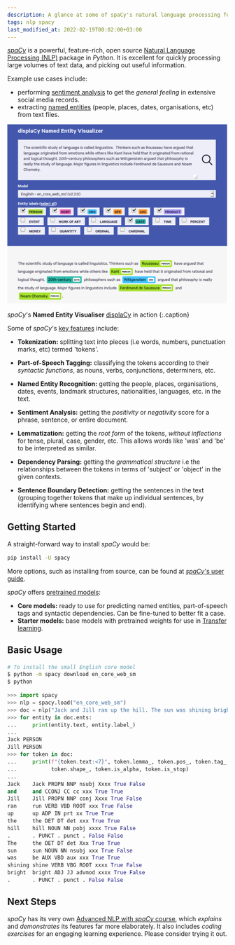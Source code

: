 ```yaml
---
description: A glance at some of spaCy's natural language processing features.
tags: nlp spacy
last_modified_at: 2022-02-19T00:02:00+03:00
---
```

[*spaCy*][spacy] is a powerful, feature-rich, open source [Natural Language Processing (NLP)][nlp-wiki] package in *Python*. It is excellent for quickly processing large volumes of text data, and picking out useful information.

Example use cases include:

- performing [sentiment analysis][sentm] to get the *general feeling* in extensive social media records.
- extracting [named entities][ner] (people, places, dates, organisations, etc) from text files.

![displacy demo](/assets/images/articles/displacy.png)

*spaCy*'s **Named Entity Visualiser** [displaCy][displacy] in action
{:.caption}

Some of *spaCy*'s [key features][features] include:

- **Tokenization:** splitting text into pieces (i.e words, numbers, punctuation marks, etc) termed 'tokens'.

- **Part-of-Speech Tagging:** classifying the tokens according to their *syntactic functions*, as nouns, verbs, conjunctions, determiners, etc.

- **Named Entity Recognition:** getting the people, places, organisations, dates, events, landmark structures, nationalities, languages, etc. in the text.

- **Sentiment Analysis:** getting the *positivity* or *negativity* score for a phrase, sentence, or entire document.

- **Lemmatization:** getting the *root form* of the tokens, *without inflections* for tense, plural, case, gender,  etc. This allows words like 'was' and 'be' to be interpreted as similar.

- **Dependency Parsing:** getting the *grammatical structure* i.e the relationships between the tokens in terms of 'subject' or 'object' in the given contexts.

- **Sentence Boundary Detection:** getting the sentences in the text (grouping together tokens that make up individual sentences, by identifying where sentences begin and end).

## Getting Started

A straight-forward way to install *spaCy* would be:

```bash
pip install -U spacy
```

More options, such as installing from source, can be found at [*spaCy*'s user guide][guide].

*spaCy* offers [pretrained models][models]:

- **Core models:** ready to use for predicting named entities, part-of-speech tags and syntactic dependencies. Can be fine-tuned to better fit a case.
- **Starter models:** base models with pretrained weights for use in [Transfer learning][trans-learn].

## Basic Usage

```bash
# To install the small English core model
$ python -m spacy download en_core_web_sm
$ python
```

```python
>>> import spacy
>>> nlp = spacy.load("en_core_web_sm")
>>> doc = nlp("Jack and Jill ran up the hill. The sun was shining bright.")
>>> for entity in doc.ents:
...     print(entity.text, entity.label_)
... 
Jack PERSON
Jill PERSON
>>> for token in doc:
...     print(f"{token.text:<7}", token.lemma_, token.pos_, token.tag_, token.dep_,
...           token.shape_, token.is_alpha, token.is_stop)
... 
Jack    Jack PROPN NNP nsubj Xxxx True False
and     and CCONJ CC cc xxx True True
Jill    Jill PROPN NNP conj Xxxx True False
ran     run VERB VBD ROOT xxx True False
up      up ADP IN prt xx True True
the     the DET DT det xxx True True
hill    hill NOUN NN pobj xxxx True False
.       . PUNCT . punct . False False
The     the DET DT det Xxx True True
sun     sun NOUN NN nsubj xxx True False
was     be AUX VBD aux xxx True True
shining shine VERB VBG ROOT xxxx True False
bright  bright ADJ JJ advmod xxxx True False
.       . PUNCT . punct . False False
```

## Next Steps

*spaCy* has its very own [Advanced NLP with *spaCy* course][course], which *explains* and *demonstrates* its features far more elaborately. It also includes *coding exercises* for an engaging learning experience. Please consider trying it out.

[spacy]: https://spacy.io/
[nlp-wiki]: https://en.wikipedia.org/wiki/Natural_language_processing
[sentm]: https://en.wikipedia.org/wiki/Sentiment_analysis
[ner]: https://en.wikipedia.org/wiki/Named_entity
[displacy]: https://explosion.ai/demos/displacy-ent
[features]: https://spacy.io/usage/spacy-101#features
[guide]: https://spacy.io/usage
[models]: https://spacy.io/models
[trans-learn]: https://en.wikipedia.org/wiki/Transfer_learning
[course]: https://course.spacy.io
